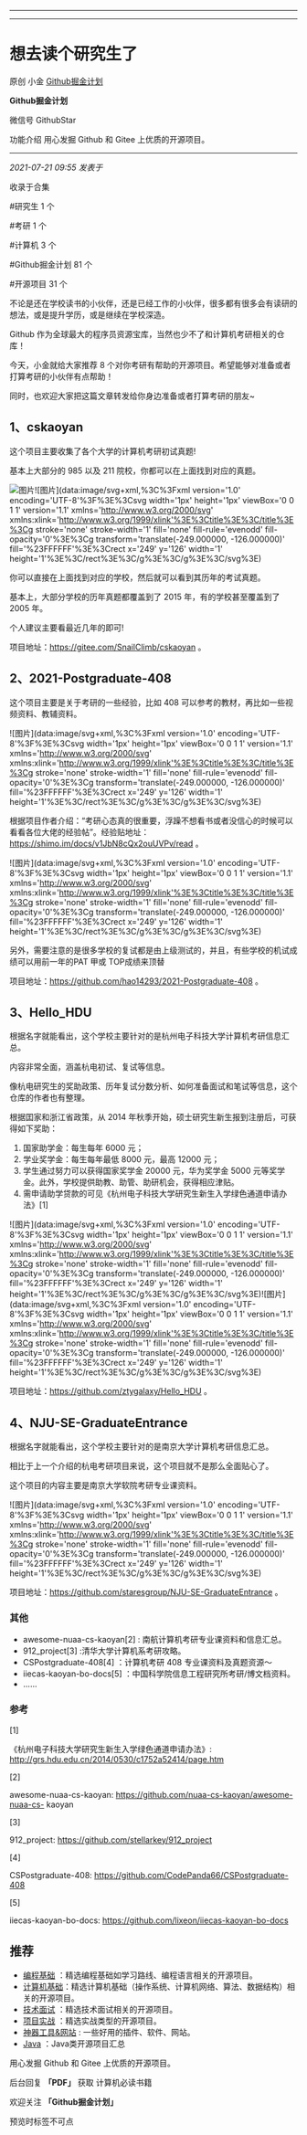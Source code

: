 ----------------------------------------
----------------------------------------
#  想去读个研究生了

原创 小金  [ Github掘金计划 ](javascript:void\(0\);)

**Github掘金计划** ![]()

微信号 GithubStar

功能介绍 用心发掘 Github 和 Gitee 上优质的开源项目。

____

_2021-07-21 09:55_ _发表于_

收录于合集

#研究生 1 个

#考研 1 个

#计算机 3 个

#Github掘金计划 81 个

#开源项目 31 个

不论是还在学校读书的小伙伴，还是已经工作的小伙伴，很多都有很多会有读研的想法，或是提升学历，或是继续在学校深造。  

Github 作为全球最大的程序员资源宝库，当然也少不了和计算机考研相关的仓库！

今天，小金就给大家推荐 8 个对你考研有帮助的开源项目。希望能够对准备或者打算考研的小伙伴有点帮助！

同时，也欢迎大家把这篇文章转发给你身边准备或者打算考研的朋友~

## 1、cskaoyan

这个项目主要收集了各个大学的计算机考研初试真题!

基本上大部分的 985 以及 211 院校，你都可以在上面找到对应的真题。

![图片](https://mmbiz.qpic.cn/mmbiz_png/BcyAypujBVZRy9JlYSFlq0x2mKrXJwE66dVqgzBrrfhIflWWQoPNNibplYfxqEb5Z3HdSicYJyFtrusUXrMgiaibRg/640?wx_fmt=png&wxfrom=5&wx_lazy=1&wx_co=1)![图片](data:image/svg+xml,%3C%3Fxml
version='1.0' encoding='UTF-8'%3F%3E%3Csvg width='1px' height='1px' viewBox='0
0 1 1' version='1.1' xmlns='http://www.w3.org/2000/svg'
xmlns:xlink='http://www.w3.org/1999/xlink'%3E%3Ctitle%3E%3C/title%3E%3Cg
stroke='none' stroke-width='1' fill='none' fill-rule='evenodd' fill-
opacity='0'%3E%3Cg transform='translate\(-249.000000, -126.000000\)'
fill='%23FFFFFF'%3E%3Crect x='249' y='126' width='1'
height='1'%3E%3C/rect%3E%3C/g%3E%3C/g%3E%3C/svg%3E)

你可以直接在上面找到对应的学校，然后就可以看到其历年的考试真题。

基本上，大部分学校的历年真题都覆盖到了 2015 年，有的学校甚至覆盖到了 2005 年。

个人建议主要看最近几年的即可!

项目地址：https://gitee.com/SnailClimb/cskaoyan 。

## 2、2021-Postgraduate-408

这个项目主要是关于考研的一些经验，比如 408 可以参考的教材，再比如一些视频资料、教辅资料。

![图片](data:image/svg+xml,%3C%3Fxml version='1.0' encoding='UTF-8'%3F%3E%3Csvg
width='1px' height='1px' viewBox='0 0 1 1' version='1.1'
xmlns='http://www.w3.org/2000/svg'
xmlns:xlink='http://www.w3.org/1999/xlink'%3E%3Ctitle%3E%3C/title%3E%3Cg
stroke='none' stroke-width='1' fill='none' fill-rule='evenodd' fill-
opacity='0'%3E%3Cg transform='translate\(-249.000000, -126.000000\)'
fill='%23FFFFFF'%3E%3Crect x='249' y='126' width='1'
height='1'%3E%3C/rect%3E%3C/g%3E%3C/g%3E%3C/svg%3E)

根据项目作者介绍：“考研心态真的很重要，浮躁不想看书或者没信心的时候可以看看各位大佬的经验帖”。经验贴地址：https://shimo.im/docs/v1JbN8cQx2ouUVPv/read
。

![图片](data:image/svg+xml,%3C%3Fxml version='1.0' encoding='UTF-8'%3F%3E%3Csvg
width='1px' height='1px' viewBox='0 0 1 1' version='1.1'
xmlns='http://www.w3.org/2000/svg'
xmlns:xlink='http://www.w3.org/1999/xlink'%3E%3Ctitle%3E%3C/title%3E%3Cg
stroke='none' stroke-width='1' fill='none' fill-rule='evenodd' fill-
opacity='0'%3E%3Cg transform='translate\(-249.000000, -126.000000\)'
fill='%23FFFFFF'%3E%3Crect x='249' y='126' width='1'
height='1'%3E%3C/rect%3E%3C/g%3E%3C/g%3E%3C/svg%3E)

另外，需要注意的是很多学校的复试都是由上级测试的，并且，有些学校的机试成绩可以用前一年的PAT 甲或 TOP成绩来顶替

项目地址：https://github.com/hao14293/2021-Postgraduate-408 。

## 3、Hello_HDU

根据名字就能看出，这个学校主要针对的是杭州电子科技大学计算机考研信息汇总。

内容非常全面，涵盖杭电初试、复试等信息。

像杭电研究生的奖助政策、历年复试分数分析、如何准备面试和笔试等信息，这个仓库的作者也有整理。

根据囯家和浙江省政策，从 2014 年秋季开始，硕士研究生新生报到注册后，可获得如下奖助：

  1. 国家助学金：每生每年 6000 元；
  2. 学业奖学金：每生每年最低 8000 元，最高 12000 元；
  3. 学生通过努力可以获得国家奖学金 20000 元，华为奖学金 5000 元等奖学金。此外，学校提供助教、助管、助研机会，获得相应津贴。
  4. 需申请助学贷款的可见《杭州电子科技大学研究生新生入学绿色通道申请办法》[1]

![图片](data:image/svg+xml,%3C%3Fxml version='1.0' encoding='UTF-8'%3F%3E%3Csvg
width='1px' height='1px' viewBox='0 0 1 1' version='1.1'
xmlns='http://www.w3.org/2000/svg'
xmlns:xlink='http://www.w3.org/1999/xlink'%3E%3Ctitle%3E%3C/title%3E%3Cg
stroke='none' stroke-width='1' fill='none' fill-rule='evenodd' fill-
opacity='0'%3E%3Cg transform='translate\(-249.000000, -126.000000\)'
fill='%23FFFFFF'%3E%3Crect x='249' y='126' width='1'
height='1'%3E%3C/rect%3E%3C/g%3E%3C/g%3E%3C/svg%3E)![图片](data:image/svg+xml,%3C%3Fxml
version='1.0' encoding='UTF-8'%3F%3E%3Csvg width='1px' height='1px' viewBox='0
0 1 1' version='1.1' xmlns='http://www.w3.org/2000/svg'
xmlns:xlink='http://www.w3.org/1999/xlink'%3E%3Ctitle%3E%3C/title%3E%3Cg
stroke='none' stroke-width='1' fill='none' fill-rule='evenodd' fill-
opacity='0'%3E%3Cg transform='translate\(-249.000000, -126.000000\)'
fill='%23FFFFFF'%3E%3Crect x='249' y='126' width='1'
height='1'%3E%3C/rect%3E%3C/g%3E%3C/g%3E%3C/svg%3E)

项目地址：https://github.com/ztygalaxy/Hello_HDU 。

## 4、NJU-SE-GraduateEntrance

根据名字就能看出，这个学校主要针对的是南京大学计算机考研信息汇总。

相比于上一个介绍的杭电考研项目来说，这个项目就不是那么全面贴心了。

这个项目的内容主要是南京大学软院考研专业课资料。

![图片](data:image/svg+xml,%3C%3Fxml version='1.0' encoding='UTF-8'%3F%3E%3Csvg
width='1px' height='1px' viewBox='0 0 1 1' version='1.1'
xmlns='http://www.w3.org/2000/svg'
xmlns:xlink='http://www.w3.org/1999/xlink'%3E%3Ctitle%3E%3C/title%3E%3Cg
stroke='none' stroke-width='1' fill='none' fill-rule='evenodd' fill-
opacity='0'%3E%3Cg transform='translate\(-249.000000, -126.000000\)'
fill='%23FFFFFF'%3E%3Crect x='249' y='126' width='1'
height='1'%3E%3C/rect%3E%3C/g%3E%3C/g%3E%3C/svg%3E)

项目地址：https://github.com/staresgroup/NJU-SE-GraduateEntrance 。

### 其他

  * awesome-nuaa-cs-kaoyan[2] : 南航计算机考研专业课资料和信息汇总。
  * 912_project[3] :清华大学计算机系考研攻略。
  * CSPostgraduate-408[4] ：计算机考研 408 专业课资料及真题资源～
  * iiecas-kaoyan-bo-docs[5] ：中国科学院信息工程研究所考研/博文档资料。
  * ......

### 参考

[1]

《杭州电子科技大学研究生新生入学绿色通道申请办法》:
http://grs.hdu.edu.cn/2014/0530/c1752a52414/page.htm

[2]

awesome-nuaa-cs-kaoyan: https://github.com/nuaa-cs-kaoyan/awesome-nuaa-cs-
kaoyan

[3]

912_project: https://github.com/stellarkey/912_project

[4]

CSPostgraduate-408: https://github.com/CodePanda66/CSPostgraduate-408

[5]

iiecas-kaoyan-bo-docs: https://github.com/lixeon/iiecas-kaoyan-bo-docs

  

  

## 推荐

  * [编程基础](https://mp.weixin.qq.com/mp/appmsgalbum?action=getalbum&album_id=1632585323454971905&__biz=MzIwNDgzMzI3Mg==#wechat_redirect) ：精选编程基础如学习路线、编程语言相关的开源项目。
  * [计算机基础](https://mp.weixin.qq.com/mp/appmsgalbum?action=getalbum&album_id=1635325633234780161&__biz=MzIwNDgzMzI3Mg==#wechat_redirect)：精选计算机基础（操作系统、计算机网络、算法、数据结构）相关的开源项目。
  * [技术面试](https://mp.weixin.qq.com/mp/appmsgalbum?action=getalbum&album_id=1632589980491366403&__biz=MzIwNDgzMzI3Mg==#wechat_redirect) ：精选技术面试相关的开源项目。
  * [项目实战](https://mp.weixin.qq.com/mp/appmsgalbum?action=getalbum&album_id=1632590550748938241&__biz=MzIwNDgzMzI3Mg==#wechat_redirect) ：精选实战类型的开源项目。
  * [神器工具&网站](https://mp.weixin.qq.com/mp/appmsgalbum?__biz=MzIwNDgzMzI3Mg==&action=getalbum&album_id=1692140336665378820#wechat_redirect) : 一些好用的插件、软件、网站。
  * [Java](https://mp.weixin.qq.com/mp/appmsgalbum?action=getalbum&album_id=1345382825083895808&__biz=Mzg2OTA0Njk0OA==#wechat_redirect) ：Java类开源项目汇总

  

  

  

用心发掘 Github 和 Gitee 上优质的开源项目。

后台回复 **「PDF」** 获取 计算机必读书籍

欢迎关注 **「Github掘金计划」**

  

预览时标签不可点

